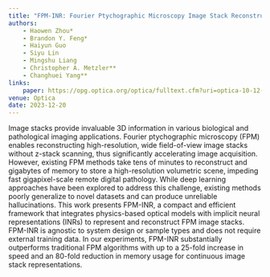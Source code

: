 ```yaml
---
title: "FPM-INR: Fourier Ptychographic Microscopy Image Stack Reconstruction Using Implicit Neural Representations"
authors:
    - Haowen Zhou*
    - Brandon Y. Feng*
    - Haiyun Guo
    - Siyu Lin
    - Mingshu Liang
    - Christopher A. Metzler**
    - Changhuei Yang**
links:
    paper: https://opg.optica.org/optica/fulltext.cfm?uri=optica-10-12-1679
venue: Optica
date: 2023-12-20
---
```


Image stacks provide invaluable 3D information in various biological and pathological imaging applications. Fourier ptychographic microscopy (FPM) enables reconstructing high-resolution, wide field-of-view image stacks without z-stack scanning, thus significantly accelerating image acquisition. However, existing FPM methods take tens of minutes to reconstruct and gigabytes of memory to store a high-resolution volumetric scene, impeding fast gigapixel-scale remote digital pathology. While deep learning approaches have been explored to address this challenge, existing methods poorly generalize to novel datasets and can produce unreliable hallucinations. This work presents FPM-INR, a compact and efficient framework that integrates physics-based optical models with implicit neural representations (INRs) to represent and reconstruct FPM image stacks. FPM-INR is agnostic to system design or sample types and does not require external training data. In our experiments, FPM-INR substantially outperforms traditional FPM algorithms with up to a 25-fold increase in speed and an 80-fold reduction in memory usage for continuous image stack representations.

